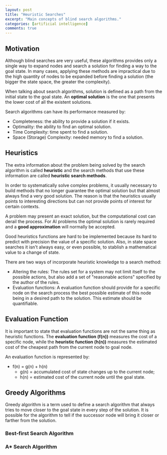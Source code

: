 ```yaml
---
layout: post
title: "Heuristic Searches"
excerpt: "Main concepts of blind search algorithms."
categories: [artificial intelligence]
comments: true
---
```


## Motivation

Although blind searches are very useful, these algorithms provides only a single way to expand nodes and search a solution for finding a way to the goal state. In many cases, applying these methods are impractical due to the high quantity of nodes to be expanded before finding a solution (the bigger the state space, the greater the complexity).

When talking about search algorithms, solution is defined as a path from the initial state to the goal state. An __optimal solution__ is the one that presents the lower cost of all the existent solutions.

Search algorithms can have its performance measured by:
- Completeness: the ability to provide a solution if it exists.
- Optimality: the ability to find an optimal solution.
- Time Complexity: time spent to find a solution.
- Space (Storage) Complexity: needed memory to find a solution.

## Heuristics

The extra information about the problem being solved by the search algorithm is called __heuristic__ and the search methods that use these information are called __heuristic search methods__.

In order to systematically solve complex problems, it usually necessary to build methods that no longer guarantee the optimal solution but that almost always find a very good solution. The reason is that the heuristics usually points to interesting directions but can not provide points of interest for certain contexts.

A problem may present an exact solution, but the computational cost can derail the process. For AI problems the optimal solution is rarely required and a __good approximation__ will normally be accepted.

Good heuristics functions are hard to be implemented because its hard to predict with precision the value of a specific solution. Also, in state space searches it isn't always easy, or even possible, to stablish a mathematical value to a change of state.

There are two ways of incorporate heuristic knowledge to a search method:
- Altering the rules: The rules set for a system may not limit itself to the possible actions, but also add a set of "reasonable actions" specified by the author of the rules.
- Evaluation functions: A evaluation function should provide for a specific node on the search process the best possible estimate of this node being in a desired path to the solution. This estimate should be quantifiable.

## Evaluation Function

It is important to state that evaluation functions are not the same thing as heuristic functions. The __evaluation function (f(n))__ measures the cost of a specific node, while the __heuristic function (h(n))__ measures the estimated cost of the cheapest path from the current node to goal node.

An evaluation function is represented by:

- f(n) = g(n) + h(n)
  - g(n) = accumulated cost of state changes up to the current node;
  - h(n) = estimated cost of the current node until the goal state.


## Greedy Algorithms

Greedy algorithm is a term used to define a search algorithm that always tries to move closer to the goal state in every step of the solution. It is possible for the algorithm to tell if the successor node will bring it closer or farther from the solution.

### Best-first Search Algorithm



### A* Search Algorithm
